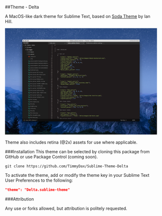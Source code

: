 ##Theme - Delta

A MacOS-like dark theme for Sublime Text, based on [Soda Theme] by Ian Hill.

![ScreenShot](example.png)

Theme also includes retina (@2x) assets for use where applicable.

###Installation
This theme can be selected by cloning this package from GitHub or use Package Control (coming soon).
```
git clone https://github.com/TimmyDax/Sublime-Theme-Delta
```

To activate the theme, add or modify the theme key in your Sublime Text User Preferences to the following:
```json
"theme": "Delta.sublime-theme"
```

###Attribution

Any use or forks allowed, but attribution is politely requested.


[Soda Theme]: http://buymeasoda.com/
